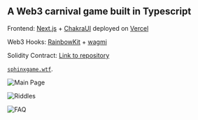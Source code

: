 ## A Web3 carnival game built in Typescript

Frontend: [Next.js](https://nextjs.org/) + [ChakraUI](https://chakra-ui.com/) deployed on [Vercel](https://vercel.com/)

Web3 Hooks: [RainbowKit](https://rainbowkit.com) + [wagmi](https://wagmi.sh)

Solidity Contract: [Link to repository](https://github.com/gabriel-sk-williams/solidity-sphinx-contract)

[`sphinxgame.wtf`](https://sphinxgame.wtf/).

![Main Page](/../media/jpg/sphinx_main.jpg?raw=true "Main Page")

![Riddles](/../media/jpg/sphinx_riddles.jpg?raw=true "Riddles")

![FAQ](/../media/jpg/sphinx_faq.jpg?raw=true "FAQ")

